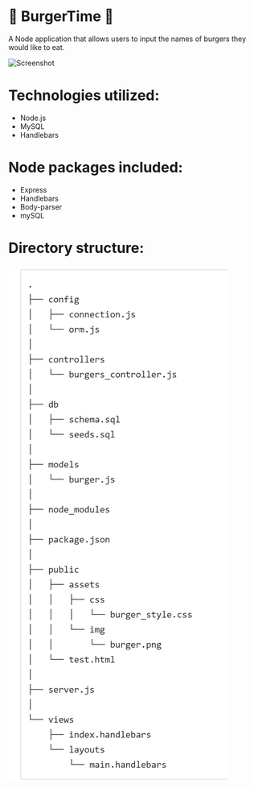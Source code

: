  # :hamburger: BurgerTime :fries:

A Node application that allows users to input the names of burgers they would like to eat.

![Screenshot](./public/assets/images/Burgertime.PNG)

# Technologies utilized:
- Node.js
- MySQL
- Handlebars

# Node packages included:
- Express
- Handlebars
- Body-parser
- mySQL

# Directory structure:
![Files](./public/assets/images/Structure.PNG)
